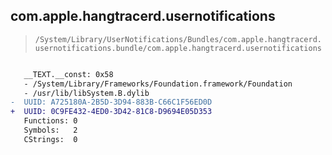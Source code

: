## com.apple.hangtracerd.usernotifications

> `/System/Library/UserNotifications/Bundles/com.apple.hangtracerd.usernotifications.bundle/com.apple.hangtracerd.usernotifications`

```diff

   __TEXT.__const: 0x58
   - /System/Library/Frameworks/Foundation.framework/Foundation
   - /usr/lib/libSystem.B.dylib
-  UUID: A725180A-2B5D-3D94-883B-C66C1F56ED0D
+  UUID: 0C9FE432-4ED0-3D42-81C8-D9694E05D353
   Functions: 0
   Symbols:   2
   CStrings:  0

```
